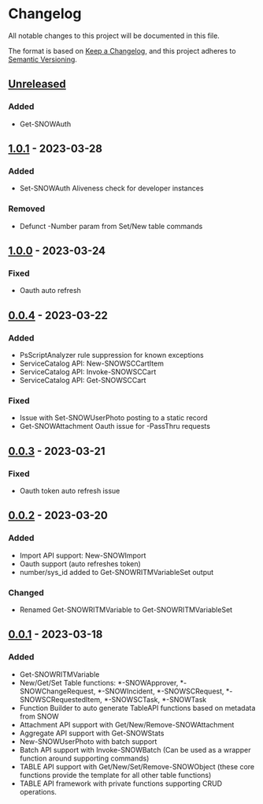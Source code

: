 # Changelog
All notable changes to this project will be documented in this file.

The format is based on [Keep a Changelog](https://keepachangelog.com/en/1.0.0/),
and this project adheres to [Semantic Versioning](https://semver.org/spec/v2.0.0.html).

## [Unreleased]
### Added
- Get-SNOWAuth

## [1.0.1] - 2023-03-28
### Added
- Set-SNOWAuth Aliveness check for developer instances

### Removed
- Defunct -Number param from Set/New table commands

## [1.0.0] - 2023-03-24
### Fixed
- Oauth auto refresh

## [0.0.4] - 2023-03-22
### Added
- PsScriptAnalyzer rule suppression for known exceptions
- ServiceCatalog API: New-SNOWSCCartItem
- ServiceCatalog API: Invoke-SNOWSCCart
- ServiceCatalog API: Get-SNOWSCCart

### Fixed
- Issue with Set-SNOWUserPhoto posting to a static record
- Get-SNOWAttachment Oauth issue for -PassThru requests

## [0.0.3] - 2023-03-21
### Fixed
- Oauth token auto refresh issue

## [0.0.2] - 2023-03-20
### Added
- Import API support: New-SNOWImport
- Oauth support (auto refreshes token)
- number/sys_id added to Get-SNOWRITMVariableSet output

### Changed
- Renamed Get-SNOWRITMVariable to Get-SNOWRITMVariableSet

## [0.0.1] - 2023-03-18
### Added
- Get-SNOWRITMVariable
- New/Get/Set Table functions: *-SNOWApprover, *-SNOWChangeRequest, *-SNOWIncident, *-SNOWSCRequest, *-SNOWSCRequestedItem, *-SNOWSCTask, *-SNOWTask
- Function Builder to auto generate TableAPI functions based on metadata from SNOW
- Attachment API support with Get/New/Remove-SNOWAttachment
- Aggregate API support with Get-SNOWStats
- New-SNOWUserPhoto with batch support
- Batch API support with Invoke-SNOWBatch (Can be used as a wrapper function around supporting commands)
- TABLE API support with Get/New/Set/Remove-SNOWObject (these core functions provide the template for all other table functions)
- TABLE API framework with private functions supporting CRUD operations.

[Unreleased]: https://github.com/insomniacc/PSSnow/compare/v1.0.1..HEAD
[1.0.1]: https://github.com/insomniacc/PSSnow/compare/v1.0.0..v1.0.1
[1.0.0]: https://github.com/insomniacc/PSSnow/compare/v0.0.4..v1.0.0
[0.0.4]: https://github.com/insomniacc/PSSnow/compare/v0.0.3..v0.0.4
[0.0.3]: https://github.com/insomniacc/PSSnow/compare/v0.0.2..v0.0.3
[0.0.2]: https://github.com/insomniacc/PSSnow/releases/tag/v0.0.2
[0.0.1]: https://github.com/insomniacc/PSSnow/releases/tag/v0.0.2